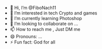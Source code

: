 - 👋 Hi, I’m @FiboNach11
- 👀 I’m interested in tech Crypto and games 
- 🌱 I’m currently learning Photoshop
- 💞️ I’m looking to collaborate on ...
- 📫 How to reach me , Just DM me 
- 😄 Pronouns: ...
- ⚡ Fun fact: God for all 

<!---
FiboNach11/FiboNach11 is a ✨ special ✨ repository because its `README.md` (this file) appears on your GitHub profile.
You can click the Preview link to take a look at your changes.
--->

